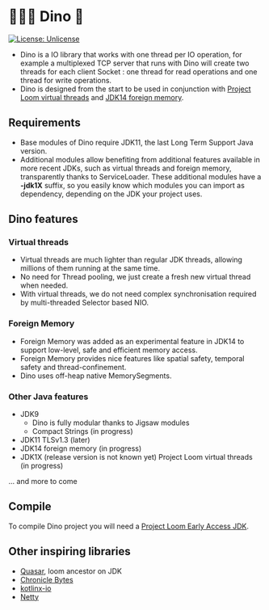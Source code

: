 # &#x1f996;🦕🦕 Dino &#x1f995;

[![License: Unlicense](https://img.shields.io/badge/license-Unlicense-blue.svg)](http://unlicense.org/)

* Dino is a IO library that works with one thread per IO operation, for example a multiplexed TCP server that runs with
Dino will create two threads for each client Socket : one thread for read operations and one thread for write operations.
* Dino is designed from the start to be used in conjunction with
[Project Loom virtual threads](https://wiki.openjdk.java.net/display/loom/Main) and
[JDK14 foreign memory](http://cr.openjdk.java.net/~mcimadamore/panama/memaccess_javadoc/jdk/incubator/foreign/package-summary.html).

## Requirements

* Base modules of Dino require JDK11, the last Long Term Support Java version.
* Additional modules allow benefiting from additional features available in more recent JDKs, such as virtual threads
and foreign memory, transparently thanks to ServiceLoader.
These additional modules have a **-jdk1X** suffix, so you easily know which modules you can import as dependency,
depending on the JDK your project uses.

## Dino features

### Virtual threads

* Virtual threads are much lighter than regular JDK threads, allowing millions of them running at the same time.
* No need for Thread pooling, we just create a fresh new virtual thread when needed.
* With virtual threads, we do not need complex synchronisation required by multi-threaded Selector based NIO.

### Foreign Memory

* Foreign Memory was added as an experimental feature in JDK14 to support low-level, safe and efficient memory access.
* Foreign Memory provides nice features like spatial safety, temporal safety and thread-confinement.
* Dino uses off-heap native MemorySegments.

### Other Java features

* JDK9
  * Dino is fully modular thanks to Jigsaw modules
  * Compact Strings (in progress)
* JDK11 TLSv1.3 (later)
* JDK14 foreign memory (in progress)
* JDK1X (release version is not known yet) Project Loom virtual threads (in progress)

... and more to come

## Compile

To compile Dino project you will need a [Project Loom Early Access JDK](http://jdk.java.net/loom/).

## Other inspiring libraries
* [Quasar](https://github.com/puniverse/quasar), loom ancestor on JDK
* [Chronicle Bytes](https://github.com/OpenHFT/Chronicle-Bytes)
* [kotlinx-io](https://github.com/Kotlin/kotlinx-io)
* [Netty](https://github.com/netty/netty)
